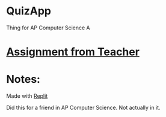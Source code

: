 # QuizApp
Thing for AP Computer Science A

# [Assignment from Teacher](../main/Assignment)

# Notes:

Made with [Replit](https://replit.com/)

Did this for a friend in AP Computer Science. Not actually in it.
